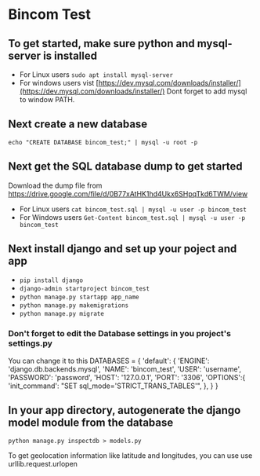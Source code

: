 # Bincom Test


## To get started, make sure python and mysql-server is installed
- For Linux users
`sudo apt install mysql-server`
- For windows users vist
[https://dev.mysql.com/downloads/installer/](https://dev.mysql.com/downloads/installer/)
Dont forget to add mysql to window PATH.



## Next create a new database
`echo "CREATE DATABASE bincom_test;" | mysql -u root -p`


## Next get the SQL database dump to get started
Download the dump file from https://drive.google.com/file/d/0B77xAtHK1hd4Ukx6SHpqTkd6TWM/view
- For Linux users
`cat bincom_test.sql | mysql -u user -p bincom_test`
- For Windows users
`Get-Content bincom_test.sql | mysql -u user -p bincom_test`


## Next install django and set up your poject and app
- `pip install django`
- `django-admin startproject bincom_test`
- `python manage.py startapp app_name`
- `python manage.py makemigrations`
- `python manage.py migrate`


### Don't forget to edit the Database settings in you project's settings.py
You can change it to this
DATABASES = {
    'default': {
        'ENGINE': 'django.db.backends.mysql',
        'NAME': 'bincom_test',
        'USER': 'username',
        'PASSWORD': 'password',
        'HOST': '127.0.0.1',
        'PORT': '3306',
        'OPTIONS':{
            'init_command': "SET sql_mode='STRICT_TRANS_TABLES'",
        },
    }
}


## In your app directory, autogenerate the django model module from the database
`python manage.py inspectdb > models.py`

To get geolocation information like latitude and longitudes, you can use use urllib.request.urlopen
